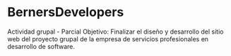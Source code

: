 # BernersDevelopers
Actividad grupal - Parcial
Objetivo: Finalizar el diseño y desarrollo del sitio web del proyecto grupal de la empresa de servicios profesionales en desarrollo de software.
